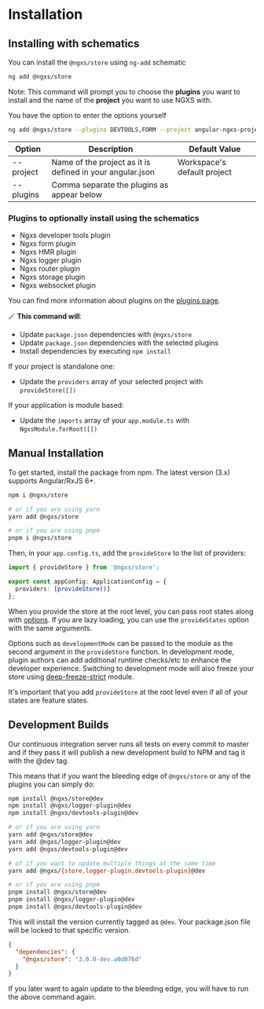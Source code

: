 # Installation

## Installing with schematics

You can install the `@ngxs/store` using `ng-add` schematic

```bash
ng add @ngxs/store
```

Note: This command will prompt you to choose the **plugins** you want to install and the name of the **project** you want to use NGXS with.

You have the option to enter the options yourself

```bash
ng add @ngxs/store --plugins DEVTOOLS,FORM --project angular-ngxs-project
```

| Option    | Description                                               | Default Value               |
| --------- | --------------------------------------------------------- | --------------------------- |
| --project | Name of the project as it is defined in your angular.json | Workspace's default project |
| --plugins | Comma separate the plugins as appear below                |                             |

### Plugins to optionally install using the schematics

- Ngxs developer tools plugin
- Ngxs form plugin
- Ngxs HMR plugin
- Ngxs logger plugin
- Ngxs router plugin
- Ngxs storage plugin
- Ngxs websocket plugin

You can find more information about plugins on the [plugins page](https://www.ngxs.io/plugins).

🪄 **This command will**:

- Update `package.json` dependencies with `@ngxs/store`
- Update `package.json` dependencies with the selected plugins
- Install dependencies by executing `npm install`

If your project is standalone one:

- Update the `providers` array of your selected project with `provideStore([])`

If your application is module based:

- Update the `imports` array of your `app.module.ts` with `NgxsModule.forRoot([])`

## Manual Installation

To get started, install the package from npm. The latest version (3.x) supports Angular/RxJS 6+.

```bash
npm i @ngxs/store

# or if you are using yarn
yarn add @ngxs/store

# or if you are using pnpm
pnpm i @ngxs/store
```

Then, in your `app.config.ts`, add the `provideStore` to the list of providers:

```ts
import { provideStore } from '@ngxs/store';

export const appConfig: ApplicationConfig = {
  providers: [provideStore()]
};
```

When you provide the store at the root level, you can pass root states along with [options](../concepts/store/options.md). If you are lazy loading, you can use the `provideStates` option with the same arguments.

Options such as `developmentMode` can be passed to the module as the second argument in the `provideStore` function. In development mode, plugin authors can add additional runtime checks/etc to enhance the developer experience. Switching to development mode will also freeze your store using [deep-freeze-strict](https://www.npmjs.com/package/deep-freeze-strict) module.

It's important that you add `provideStore` at the root level even if all of your states are feature states.

## Development Builds

Our continuous integration server runs all tests on every commit to master and if they pass it will publish a new development build to NPM and tag it with the @dev tag.

This means that if you want the bleeding edge of `@ngxs/store` or any of the plugins you can simply do:

```bash
npm install @ngxs/store@dev
npm install @ngxs/logger-plugin@dev
npm install @ngxs/devtools-plugin@dev

# or if you are using yarn
yarn add @ngxs/store@dev
yarn add @ngxs/logger-plugin@dev
yarn add @ngxs/devtools-plugin@dev

# of if you want to update multiple things at the same time
yarn add @ngxs/{store,logger-plugin,devtools-plugin}@dev

# or if you are using pnpm
pnpm install @ngxs/store@dev
pnpm install @ngxs/logger-plugin@dev
pnpm install @ngxs/devtools-plugin@dev
```

This will install the version currently tagged as `@dev`. Your package.json file will be locked to that specific version.

```json
{
  "dependencies": {
    "@ngxs/store": "3.0.0-dev.a0d076d"
  }
}
```

If you later want to again update to the bleeding edge, you will have to run the above command again.
